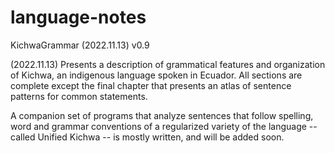 # language-notes

KichwaGrammar (2022.11.13) v0.9

(2022.11.13) Presents a description of grammatical features and organization of Kichwa, an indigenous language spoken in Ecuador.  All sections are complete except the final chapter that presents an atlas of sentence patterns for common statements.

A companion set of programs that analyze sentences that follow spelling, word and grammar conventions of a regularized variety of the language -- called Unified Kichwa -- is mostly written, and will be added soon.
